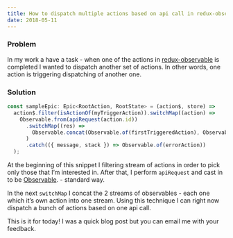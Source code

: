```yaml
---
title: How to dispatch multiple actions based on api call in redux-observable
date: 2018-05-11
---
```


### Problem

In my work a have a task - when one of the actions in [redux-observable](https://redux-observable.js.org/) is completed I wanted to dispatch another set of actions. In other words, one action is triggering dispatching of another one.

### Solution

```jsx
const sampleEpic: Epic<RootAction, RootState> = (action$, store) =>
  action$.filter(isActionOf(myTriggerAction)).switchMap((action) =>
    Observable.from(apiRequest(action.id))
      .switchMap((res) =>
        Observable.concat(Observable.of(firstTriggeredAction), Observable.of(secondTriggeredAction))
      )
      .catch(({ message, stack }) => Observable.of(errorAction))
  );
```

At the beginning of this snippet I filtering stream of actions in order to pick only those that I’m interested in. After that, I perform `apiRequest` and cast in to be [Observable](http://reactivex.io/documentation/observable.html). - standard way.

In the next `switchMap` I concat the 2 streams of observables - each one which it’s own action into one stream. Using this technique I can right now dispatch a bunch of actions based on one api call.

This is it for today! I was a quick blog post but you can email me with your feedback.
